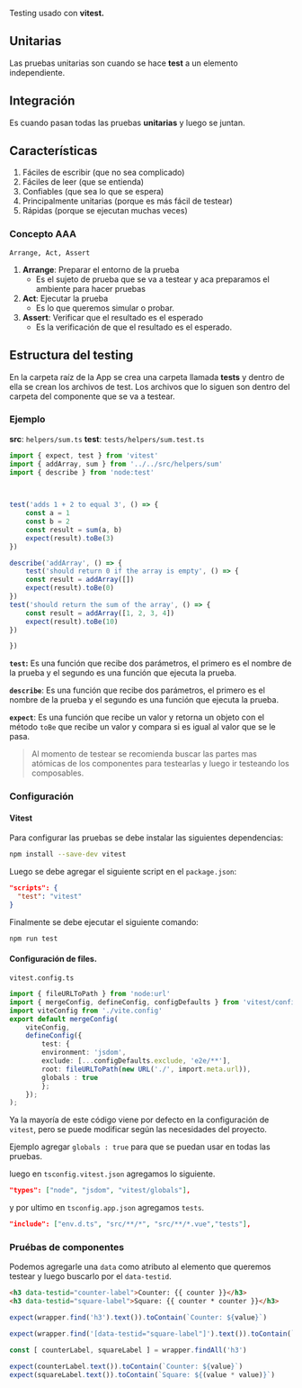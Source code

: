 Testing usado con **vitest.**

## Unitarias
Las pruebas unitarias son cuando se hace **test** a un elemento independiente.

## Integración
Es cuando pasan todas las pruebas **unitarias** y luego se juntan.

## Características
1) Fáciles de escribir (que no sea complicado)
2) Fáciles de leer (que se entienda)
3) Confiables (que sea lo que se espera)
4) Principalmente unitarias (porque es más fácil de testear)
5) Rápidas (porque se ejecutan muchas veces)

### Concepto AAA
`Arrange, Act, Assert`
1) **Arrange**: Preparar el entorno de la prueba
	- Es el sujeto de prueba que se va a testear y aca preparamos el ambiente para hacer pruebas
2) **Act**: Ejecutar la prueba
	- Es lo que queremos simular o probar.
1) **Assert**: Verificar que el resultado es el esperado
	- Es la verificación de que el resultado es el esperado.



## Estructura del testing
En la carpeta raíz de la App se crea una carpeta llamada **tests** y dentro de ella se crean los archivos de test.
Los archivos que lo siguen son dentro del carpeta del componente que se va a testear.
### Ejemplo
**src**: `helpers/sum.ts`
**test**: `tests/helpers/sum.test.ts`

```typescript
import { expect, test } from 'vitest'
import { addArray, sum } from '../../src/helpers/sum'
import { describe } from 'node:test'

  

test('adds 1 + 2 to equal 3', () => {
	const a = 1
	const b = 2
	const result = sum(a, b)
	expect(result).toBe(3)
})

describe('addArray', () => {
	test('should return 0 if the array is empty', () => {
	const result = addArray([])
	expect(result).toBe(0)
})
test('should return the sum of the array', () => {
	const result = addArray([1, 2, 3, 4])
	expect(result).toBe(10)
})

})
```

**`test`:** Es una función que recibe dos parámetros, el primero es el nombre de la prueba y el segundo es una función que ejecuta la prueba.

**`describe`**: Es una función que recibe dos parámetros, el primero es el nombre de la prueba y el segundo es una función que ejecuta la prueba.

**`expect`**: Es una función que recibe un valor y retorna un objeto con el método `toBe` que recibe un valor y compara si es igual al valor que se le pasa.

> Al momento de testear se recomienda buscar las partes mas atómicas de los componentes para testearlas y luego ir testeando los composables.


### Configuración

#### Vitest
Para configurar las pruebas se debe instalar las siguientes dependencias:
```bash
npm install --save-dev vitest
```

Luego se debe agregar el siguiente script en el `package.json`:
```json
"scripts": {
  "test": "vitest"
}
```

Finalmente se debe ejecutar el siguiente comando:
```bash
npm run test
```

#### Configuración de files.

`vitest.config.ts`
```ts
import { fileURLToPath } from 'node:url'
import { mergeConfig, defineConfig, configDefaults } from 'vitest/config'
import viteConfig from './vite.config'
export default mergeConfig(
	viteConfig,
	defineConfig({
		test: {
		environment: 'jsdom',
		exclude: [...configDefaults.exclude, 'e2e/**'],
		root: fileURLToPath(new URL('./', import.meta.url)),
		globals : true
		};
	});
);
```
Ya la mayoría de este código viene por defecto en la configuración de `vitest`, pero se puede modificar según las necesidades del proyecto.

Ejemplo agregar `globals : true` para que se puedan usar en todas las pruebas.

luego en `tsconfig.vitest.json` agregamos lo siguiente.

```json
"types": ["node", "jsdom", "vitest/globals"],
```

y por ultimo en `tsconfig.app.json`  agregamos `tests`.

```json
"include": ["env.d.ts", "src/**/*", "src/**/*.vue","tests"],
```

### Pruébas de componentes
Podemos agregarle una `data` como atributo al elemento que queremos testear y luego buscarlo por el `data-testid`.

  ```html
  <h3 data-testid="counter-label">Counter: {{ counter }}</h3>
  <h3 data-testid="square-label">Square: {{ counter * counter }}</h3>
  ```

```ts
expect(wrapper.find('h3').text()).toContain(`Counter: ${value}`)

expect(wrapper.find('[data-testid="square-label"]').text()).toContain(`Square: ${(value * value)}`)  

const [ counterLabel, squareLabel ] = wrapper.findAll('h3')

expect(counterLabel.text()).toContain(`Counter: ${value}`)
expect(squareLabel.text()).toContain(`Square: ${(value * value)}`)
```

